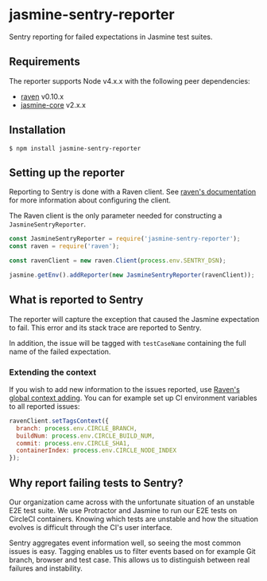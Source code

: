 # jasmine-sentry-reporter

Sentry reporting for failed expectations in Jasmine test suites.


## Requirements

The reporter supports Node v4.x.x with the following peer dependencies:

- [raven](https://www.npmjs.com/package/raven) v0.10.x
- [jasmine-core](https://www.npmjs.com/package/jasmine-core) v2.x.x


## Installation

```
$ npm install jasmine-sentry-reporter
```


## Setting up the reporter

Reporting to Sentry is done with a Raven client. See
[raven's documentation](https://docs.getsentry.com/hosted/clients/node/#configuring-the-client)
for more information about configuring the client.

The Raven client is the only parameter needed for constructing a
`JasmineSentryReporter`.

```js
const JasmineSentryReporter = require('jasmine-sentry-reporter');
const raven = require('raven');

const ravenClient = new raven.Client(process.env.SENTRY_DSN);

jasmine.getEnv().addReporter(new JasmineSentryReporter(ravenClient));
```

## What is reported to Sentry

The reporter will capture the exception that caused the Jasmine expectation to
fail. This error and its stack trace are reported to Sentry.

In addition, the issue will be tagged with `testCaseName` containing the full
name of the failed expectation.


### Extending the context

If you wish to add new information to the issues reported, use
[Raven's global context adding](https://docs.getsentry.com/hosted/clients/node/usage/#raven-node-additional-context). You can for example set up CI environment variables to all reported issues:

```js
ravenClient.setTagsContext({
  branch: process.env.CIRCLE_BRANCH,
  buildNum: process.env.CIRCLE_BUILD_NUM,
  commit: process.env.CIRCLE_SHA1,
  containerIndex: process.env.CIRCLE_NODE_INDEX
});
```

## Why report failing tests to Sentry?

Our organization came across with the unfortunate situation of an unstable E2E
test suite. We use Protractor and Jasmine to run our E2E tests on CircleCI
containers. Knowing which tests are unstable and how the situation evolves is
difficult through the CI's user interface.

Sentry aggregates event information well, so seeing the most common issues is
easy. Tagging enables us to filter events based on for example Git branch,
browser and test case. This allows us to distinguish between real failures and
instability.
